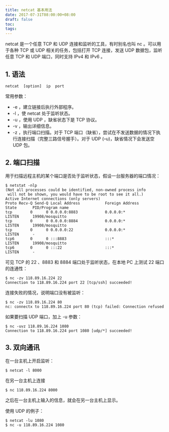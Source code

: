 ```yaml
---
title: netcat 基本用法
date: 2017-07-31T08:00:00+08:00
draft: false
toc:
tags:
---
```



netcat 是一个任意 TCP 和 UDP 连接和监听的工具，有时别名也叫 nc 。可以用于各种 TCP 或 UDP 相关的任务，包括打开 TCP 连接，发送 UDP 数据包，监听任意 TCP 和 UDP 端口，同时支持 IPv4 和 IPv6 。

## 1. 语法

    netcat  [option]  ip  port

常用参数：

* -e ，建立链接后执行外部程序。
* -l ，使 netcat 处于监听状态。
* -u ，使用 UDP ，缺省状态下是 TCP 协议。
* -v ，输出详细信息。
* -z ，执行端口扫描。对于 TCP 端口（缺省），尝试在不发送数据的情况下执行连接扫描（完整三路信号握手）。对于 UDP (–u)，缺省情况下会发送空 UDP 包。

## 2. 端口扫描

用于扫描远程主机的某个端口是否处于监听状态，假设一台服务器的端口情况：

    $ netstat -nlp
    (Not all processes could be identified, non-owned process info
     will not be shown, you would have to be root to see it all.)
    Active Internet connections (only servers)
    Proto Recv-Q Send-Q Local Address           Foreign Address         State       PID/Program name
    tcp        0      0 0.0.0.0:8883            0.0.0.0:*               LISTEN      19908/mosquitto
    tcp        0      0 0.0.0.0:8884            0.0.0.0:*               LISTEN      19908/mosquitto
    tcp        0      0 0.0.0.0:22              0.0.0.0:*               LISTEN      -
    tcp6       0      0 :::8883                 :::*                    LISTEN      19908/mosquitto
    tcp6       0      0 :::22                   :::*                    LISTEN      -

可见 TCP 的 22 、8883 和 8884 端口处于监听状态，在本地 PC 上测试 22 端口的连通性：

    $ nc -zv 118.89.16.224 22
    Connection to 118.89.16.224 port 22 [tcp/ssh] succeeded!

连接失败的情况，说明端口没有被监听：

    $ nc -zv 118.89.16.224 80
    nc: connectx to 118.89.16.224 port 80 (tcp) failed: Connection refused

如果要扫描 UDP 端口，加上 -u 参数：

    $ nc -uvz 118.89.16.224 1080
    Connection to 118.89.16.224 port 1080 [udp/*] succeeded!

## 3. 双向通讯

在一台主机上开启监听：

    $ netcat -l 8000

在另一台主机上连接

    $ nc 118.89.16.224 8000

之后在一台主机上输入的信息，就会在另一台主机上显示。

使用 UDP 的例子：

    $ netcat -lu 1080
    $ nc -u 118.89.16.224 1080

